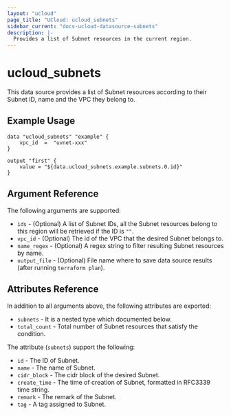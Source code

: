 ```yaml
---
layout: "ucloud"
page_title: "UCloud: ucloud_subnets"
sidebar_current: "docs-ucloud-datasource-subnets"
description: |-
  Provides a list of Subnet resources in the current region.
---
```


# ucloud_subnets

This data source provides a list of Subnet resources according to their Subnet ID, name and the VPC they belong to.

## Example Usage

```hcl
data "ucloud_subnets" "example" {
    vpc_id  =  "uvnet-xxx"
}

output "first" {
    value = "${data.ucloud_subnets.example.subnets.0.id}"
}
```

## Argument Reference

The following arguments are supported:

* `ids` - (Optional) A list of Subnet IDs, all the Subnet resources belong to this region will be retrieved if the ID is `""`.
* `vpc_id` - (Optional) The id of the VPC that the desired Subnet belongs to.
* `name_regex` - (Optional) A regex string to filter resulting Subnet resources by name.
* `output_file` - (Optional) File name where to save data source results (after running `terraform plan`).

## Attributes Reference

In addition to all arguments above, the following attributes are exported:

* `subnets` - It is a nested type which documented below.
* `total_count` - Total number of Subnet resources that satisfy the condition.

The attribute (`subnets`) support the following:

* `id` - The ID of Subnet.
* `name` - The name of Subnet.
* `cidr_block` - The cidr block of the desired Subnet.
* `create_time` - The time of creation of Subnet, formatted in RFC3339 time string.
* `remark` - The remark of the Subnet.
* `tag` - A tag assigned to Subnet.
